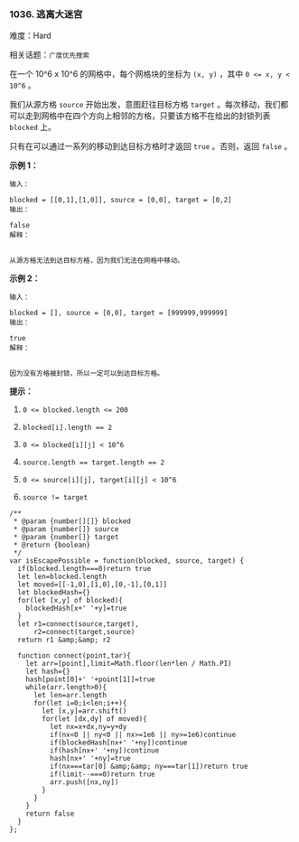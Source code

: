 ### 1036. 逃离大迷宫

难度：Hard

相关话题：`广度优先搜索`

在一个 10^6 x 10^6 的网格中，每个网格块的坐标为 `(x, y)` ，其中 `0 <= x, y < 10^6` 。



我们从源方格 `source` 开始出发，意图赶往目标方格 `target` 。每次移动，我们都可以走到网格中在四个方向上相邻的方格，只要该方格不在给出的封锁列表 `blocked` 上。



只有在可以通过一系列的移动到达目标方格时才返回 `true` 。否则，返回  `false` 。







**示例 1：** 





```
输入：

blocked = [[0,1],[1,0]], source = [0,0], target = [0,2]
输出：

false
解释：


从源方格无法到达目标方格，因为我们无法在网格中移动。

```


**示例 2：** 





```
输入：

blocked = [], source = [0,0], target = [999999,999999]
输出：

true
解释：


因为没有方格被封锁，所以一定可以到达目标方格。

```






**提示：** 




1.  `0 <= blocked.length <= 200` 

2.  `blocked[i].length == 2` 

3.  `0 <= blocked[i][j] < 10^6` 

4.  `source.length == target.length == 2` 

5.  `0 <= source[i][j], target[i][j] < 10^6` 

6.  `source != target` 






```
/**
 * @param {number[][]} blocked
 * @param {number[]} source
 * @param {number[]} target
 * @return {boolean}
 */
var isEscapePossible = function(blocked, source, target) {
  if(blocked.length===0)return true
  let len=blocked.length
  let moved=[[-1,0],[1,0],[0,-1],[0,1]]
  let blockedHash={}
  for(let [x,y] of blocked){
    blockedHash[x+' '+y]=true
  }
  let r1=connect(source,target),
      r2=connect(target,source)
  return r1 &amp;&amp; r2

  function connect(point,tar){
    let arr=[point],limit=Math.floor(len*len / Math.PI)
    let hash={}
    hash[point[0]+' '+point[1]]=true
    while(arr.length>0){
      let len=arr.length
      for(let i=0;i<len;i++){
        let [x,y]=arr.shift()
        for(let [dx,dy] of moved){
          let nx=x+dx,ny=y+dy
          if(nx<0 || ny<0 || nx>=1e6 || ny>=1e6)continue
          if(blockedHash[nx+' '+ny])continue
          if(hash[nx+' '+ny])continue
          hash[nx+' '+ny]=true
          if(nx===tar[0] &amp;&amp; ny===tar[1])return true
          if(limit--===0)return true
          arr.push([nx,ny])
        }
      }
    }
    return false
  }
};



```

